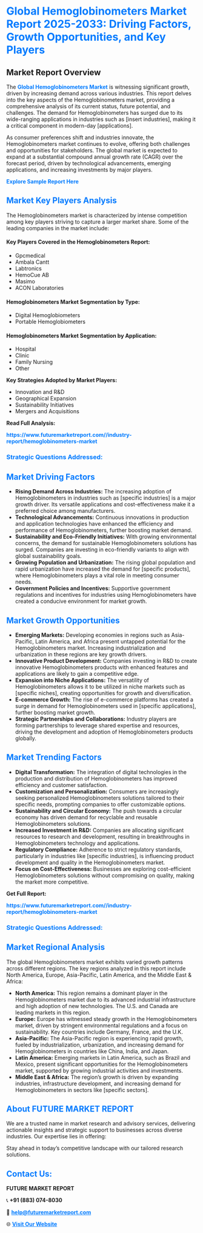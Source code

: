 <h1 style="color: #007BFF;">Global Hemoglobinometers Market Report 2025-2033: Driving Factors, Growth Opportunities, and Key Players</h1>

<section id="overview">
<h2>Market Report Overview</h2>
<p>The <a href="https://www.futuremarketreport.com//industry-report/hemoglobinometers-market" style="color: #007BFF; text-decoration: none;"><strong>Global Hemoglobinometers Market</strong></a> is witnessing significant growth, driven by increasing demand across various industries. This report delves into the key aspects of the Hemoglobinometers market, providing a comprehensive analysis of its current status, future potential, and challenges. The demand for Hemoglobinometers has surged due to its wide-ranging applications in industries such as [insert industries], making it a critical component in modern-day [applications].</p>
<p>As consumer preferences shift and industries innovate, the Hemoglobinometers market continues to evolve, offering both challenges and opportunities for stakeholders. The global market is expected to expand at a substantial compound annual growth rate (CAGR) over the forecast period, driven by technological advancements, emerging applications, and increasing investments by major players.</p>
</section>

<section id="overview">
<p><a href="https://www.futuremarketreport.com//request-sample/reportId=79845" style="color: #007BFF; text-decoration: none;"><strong>Explore Sample Report Here</strong></a></p>
</section>

<section id="key-players">
<h2 style="color: #007BFF;">Market Key Players Analysis</h2>
<p>The Hemoglobinometers market is characterized by intense competition among key players striving to capture a larger market share. Some of the leading companies in the market include:</p>
<h4>Key Players Covered in the Hemoglobinometers Report:</h4>
<ul><li>Gpcmedical</li><li>Ambala Cantt</li><li>Labtronics</li><li>HemoCue AB</li><li>Masimo</li><li>ACON Laboratories</li></ul>
<h4>Hemoglobinometers Market Segmentation by Type:</h4>
<ul><li>Digital Hemoglobiometers</li><li>Portable Hemoglobiometers</li></ul>

<h4>Hemoglobinometers Market Segmentation by Application:</h4>
<ul><li>Hospital</li><li>Clinic</li><li>Family Nursing</li><li>Other</li></ul>
<p><strong>Key Strategies Adopted by Market Players:</strong></p>
<ul>
<li>Innovation and R&D</li>
<li>Geographical Expansion</li>
<li>Sustainability Initiatives</li>
<li>Mergers and Acquisitions</li>
</ul>
</section>

<section>
<p><strong>Read Full Analysis: </strong></p><a href="https://www.futuremarketreport.com//industry-report/hemoglobinometers-market" style="color: #007BFF; text-decoration: none;"><strong>https://www.futuremarketreport.com//industry-report/hemoglobinometers-market</strong></a>
<h3 style="color: #007BFF;">Strategic Questions Addressed:</h3>
</section>

<section id="driving-factors">
<h2 style="color: #007BFF;">Market Driving Factors</h2>
<ul>
<li><strong>Rising Demand Across Industries:</strong> The increasing adoption of Hemoglobinometers in industries such as [specific industries] is a major growth driver. Its versatile applications and cost-effectiveness make it a preferred choice among manufacturers.</li>
<li><strong>Technological Advancements:</strong> Continuous innovations in production and application technologies have enhanced the efficiency and performance of Hemoglobinometers, further boosting market demand.</li>
<li><strong>Sustainability and Eco-Friendly Initiatives:</strong> With growing environmental concerns, the demand for sustainable Hemoglobinometers solutions has surged. Companies are investing in eco-friendly variants to align with global sustainability goals.</li>
<li><strong>Growing Population and Urbanization:</strong> The rising global population and rapid urbanization have increased the demand for [specific products], where Hemoglobinometers plays a vital role in meeting consumer needs.</li>
<li><strong>Government Policies and Incentives:</strong> Supportive government regulations and incentives for industries using Hemoglobinometers have created a conducive environment for market growth.</li>
</ul>
</section>

<section id="growth-opportunities">
<h2 style="color: #007BFF;">Market Growth Opportunities</h2>
<ul>
<li><strong>Emerging Markets:</strong> Developing economies in regions such as Asia-Pacific, Latin America, and Africa present untapped potential for the Hemoglobinometers market. Increasing industrialization and urbanization in these regions are key growth drivers.</li>
<li><strong>Innovative Product Development:</strong> Companies investing in R&D to create innovative Hemoglobinometers products with enhanced features and applications are likely to gain a competitive edge.</li>
<li><strong>Expansion into Niche Applications:</strong> The versatility of Hemoglobinometers allows it to be utilized in niche markets such as [specific niches], creating opportunities for growth and diversification.</li>
<li><strong>E-commerce Growth:</strong> The rise of e-commerce platforms has created a surge in demand for Hemoglobinometers used in [specific applications], further boosting market growth.</li>
<li><strong>Strategic Partnerships and Collaborations:</strong> Industry players are forming partnerships to leverage shared expertise and resources, driving the development and adoption of Hemoglobinometers products globally.</li>
</ul>
</section>

<section id="trending-factors">
<h2 style="color: #007BFF;">Market Trending Factors</h2>
<ul>
<li><strong>Digital Transformation:</strong> The integration of digital technologies in the production and distribution of Hemoglobinometers has improved efficiency and customer satisfaction.</li>
<li><strong>Customization and Personalization:</strong> Consumers are increasingly seeking personalized Hemoglobinometers solutions tailored to their specific needs, prompting companies to offer customizable options.</li>
<li><strong>Sustainability and Circular Economy:</strong> The push towards a circular economy has driven demand for recyclable and reusable Hemoglobinometers solutions.</li>
<li><strong>Increased Investment in R&D:</strong> Companies are allocating significant resources to research and development, resulting in breakthroughs in Hemoglobinometers technology and applications.</li>
<li><strong>Regulatory Compliance:</strong> Adherence to strict regulatory standards, particularly in industries like [specific industries], is influencing product development and quality in the Hemoglobinometers market.</li>
<li><strong>Focus on Cost-Effectiveness:</strong> Businesses are exploring cost-efficient Hemoglobinometers solutions without compromising on quality, making the market more competitive.</li>
</ul>
</section>

<section>
<p><strong>Get Full Report: </strong></p><a href="https://www.futuremarketreport.com//industry-report/hemoglobinometers-market" style="color: #007BFF; text-decoration: none;"><strong>https://www.futuremarketreport.com//industry-report/hemoglobinometers-market</strong></a>
<h3 style="color: #007BFF;">Strategic Questions Addressed:</h3>
</section>


<section id="regional-analysis">
<h2 style="color: #007BFF;">Market Regional Analysis</h2>
<p>The global Hemoglobinometers market exhibits varied growth patterns across different regions. The key regions analyzed in this report include North America, Europe, Asia-Pacific, Latin America, and the Middle East & Africa:</p>
<ul>
<li><strong>North America:</strong> This region remains a dominant player in the Hemoglobinometers market due to its advanced industrial infrastructure and high adoption of new technologies. The U.S. and Canada are leading markets in this region.</li>
<li><strong>Europe:</strong> Europe has witnessed steady growth in the Hemoglobinometers market, driven by stringent environmental regulations and a focus on sustainability. Key countries include Germany, France, and the U.K.</li>
<li><strong>Asia-Pacific:</strong> The Asia-Pacific region is experiencing rapid growth, fueled by industrialization, urbanization, and increasing demand for Hemoglobinometers in countries like China, India, and Japan.</li>
<li><strong>Latin America:</strong> Emerging markets in Latin America, such as Brazil and Mexico, present significant opportunities for the Hemoglobinometers market, supported by growing industrial activities and investments.</li>
<li><strong>Middle East & Africa:</strong> The region’s growth is driven by expanding industries, infrastructure development, and increasing demand for Hemoglobinometers in sectors like [specific sectors].</li>
</ul>
</section>

<footer>
<h2 style="color: #007BFF;">About FUTURE MARKET REPORT</h2>
<p>We are a trusted name in market research and advisory services, delivering actionable insights and strategic support to businesses across diverse industries. Our expertise lies in offering:</p>

<p>Stay ahead in today’s competitive landscape with our tailored research solutions.</p>

<h2 style="color: #007BFF;">Contact Us:</h2>
<p><strong>FUTURE MARKET REPORT</strong></p>
<p>📞 <strong>+91 (883) 074-8030</strong></p>
<p>📧 <strong><a href="mailto:help@futuremarketreport.com" style="color: #007BFF;">help@futuremarketreport.com</a></strong></p>
<p>🌐 <strong><a href="https://www.futuremarketreport.com/" style="color: #007BFF;">Visit Our Website</a></strong></p>
</footer>